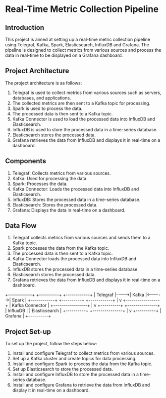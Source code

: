 # Real-Time Metric Collection Pipeline

## Introduction
This project is aimed at setting up a real-time metric collection pipeline using Telegraf, Kafka, Spark, Elasticsearch, InfluxDB and Grafana. The pipeline is designed to collect metrics from various sources and process the data in real-time to be displayed on a Grafana dashboard.

## Project Architecture

The project architecture is as follows:
1. Telegraf is used to collect metrics from various sources such as servers, databases, and applications.
2. The collected metrics are then sent to a Kafka topic for processing.
3. Spark is used to process the data.
4. The processed data is then sent to a Kafka topic.
5. Kafka Connector is used to load the processed data into InfluxDB and Elasticsearch.
6. InfluxDB is used to store the processed data in a time-series database.
7. Elasticsearch stores the processed data.
8. Grafana retrieves the data from InfluxDB and displays it in real-time on a dashboard.

## Components
1. Telegraf: Collects metrics from various sources.
2. Kafka: Used for processing the data.
3. Spark: Processes the data.
4. Kafka Connector: Loads the processed data into InfluxDB and Elasticsearch.
5. InfluxDB: Stores the processed data in a time-series database.
6. Elasticsearch: Stores the processed data.
7. Grafana: Displays the data in real-time on a dashboard.

## Data Flow
1. Telegraf collects metrics from various sources and sends them to a Kafka topic.
2. Spark processes the data from the Kafka topic.
3. The processed data is then sent to a Kafka topic.
4. Kafka Connector loads the processed data into InfluxDB and Elasticsearch.
5. InfluxDB stores the processed data in a time-series database.
6. Elasticsearch stores the processed data.
7. Grafana retrieves the data from InfluxDB and displays it in real-time on a dashboard.

+------------+ +----------+ +------------+
| Telegraf |---->| Kafka |<----->| Spark |
+------------+ +----------+ +------------+
                    |
                    v
           +-----------------+
           | Kafka Connector |
           +-----------------+
                    |
                    v
      +----------+ +---------------+ 
      | InfluxDB | | Elasticsearch |
      +----------+ +---------------+
                   |
                   v
              +----------+
              | Grafana |
              +----------+

## Project Set-up
To set up the project, follow the steps below:
1. Install and configure Telegraf to collect metrics from various sources.
2. Set up a Kafka cluster and create topics for data processing.
3. Install and configure Spark to process the data from the Kafka topic.
4. Set up Elasticsearch to store the processed data.
5. Install and configure InfluxDB to store the processed data in a time-series database.
6. Install and configure Grafana to retrieve the data from InfluxDB and display it in real-time on a dashboard.